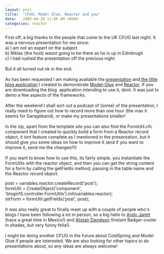 ```yaml
---
layout: post
title:  "CFUG: Model Glue, Reactor and you"
date:   2006-04-28 11:06 AM +0000
categories: reactor
---
```

First off, a big thanks to the people that come to the UK CFUG last night. It was a nervous presentation for me since:<br />a) I am not an expert on the subject<br />b) Niklas (the host) wasnt going to be there as he is up in Edinbrugh<br />c) I had rushed the presentation off the previous night<br /><br />But it all turned out ok in the end.<br /><br />As has been requested I am making available the <a target="_blank" href="http://media.libsyn.com/media/markdrew/ukcfug_reactor_pres.pdf">presentation</a> and<a target="_blank" href="http://media.libsyn.com/media/markdrew/blogin15.zip"> the little blog application</a> I created to demonstrate <a href="http://www.model-glue.com/" target="_blank">Model-Glue</a> and <a href="http://www.doughughes.net/" target="_blank">Reactor</a>. If you are downloading the blog&nbsp; application intending to use it, dont. It was just to demo a few aspects of the frameworks.<br /><br />After the weekend I shall sort out a podcast of (some) of the presentation, I really need to figure out how to record more than one hour (the max it seems for Garageband), or make my presentations smaller!<br /><br />In the zip, apart from the template site you can also find the FormUtil.cfc component that I created to quickly build a form from a Reactor record object, it isnt feature complete as I mentioned in the presentation, but it should give you some ideas on how to improve it (and if you want to improve it, send me the changes!!!)<br /><br />If you want to know how to use this, its fairly simple, you instantiate the FormUtils with the reactor object, and then you can get the string content for a form by calling the getFields method, passing in the table name and the Reactor record object:<br />
<div class="code">post = variables.reactor.createRecord('post');<br />formUtil = CreateObject('component', 'blogin15.controller.FormUtils').init(variables.reactor);<br />strForm = formUtil.getFields('post', post);</div>
<br />It was also really great to finally meet up with a couple of people who's blogs I have been following a lot in person, so a big hello to <a href="http://www.andyjarrett.co.uk/andy/blog/index.cfm/2006/4/28/Model-Glue-and-Reator-at-UKCFUG--getAll" target="_blank">Andy Jarett</a> (have a great time in Mexico!) and <a href="http://instantbadger.blogspot.com/2006/04/you-look-lot-cooler-on-website.html" target="_blank">Alistair Davidson</a> (Instant Badger-cooler in shades, but very funny fella!). <br /><br />I might be doing another CFUG in the future about ColdSpring and Model Glue if people are interested. We are also looking for other topics to do presentations about, so any ideas are always welcome!